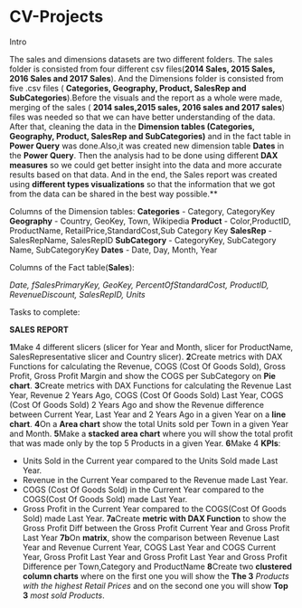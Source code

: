 # CV-Projects

Intro

The sales and dimensions datasets are two different folders. The sales folder is consisted from four different csv files(**2014 Sales, 2015 Sales, 2016 Sales and 2017 Sales**). And the Dimensions folder is consisted from five .csv files ( **Categories, Geography, Product, SalesRep and SubCategories**).Before the visuals and the report as a whole were made, merging of the sales ( **2014 sales,2015 sales, 2016 sales and 2017 sales**) files was needed so that we can have better understanding of the data. After that, cleaning  the data in the **Dimension tables (Categories, Geography, Product, SalesRep and SubCategories)** and in the fact table in **Power Query** was done.Also,it was created new dimension table **Dates** in the **Power Query**. 
Then the analysis had to be done  using different **DAX measures** so we could get better insight into the data and  more accurate results based on that data. 
And in the end, the Sales report was created using **different types visualizations** so that the information that we got from the data can be shared in the best way possible.**

Columns of the Dimension tables:
**Categories** - Category, CategoryKey
**Geography** - Country, GeoKey, Town, Wikipedia
**Product** - Color,ProductID, ProductName, RetailPrice,StandardCost,Sub Category Key
**SalesRep** - SalesRepName, SalesRepID
**SubCategory** - CategoryKey, SubCategory Name, SubCategoryKey
**Dates** - Date, Day, Month, Year

Columns of the Fact table(**Sales**):

*Date, fSalesPrimaryKey, GeoKey, PercentOfStandardCost, ProductID, RevenueDiscount, SalesRepID, Units*

Tasks to complete:

**SALES REPORT**

**1**Make 4 different slicers (slicer for Year and Month, slicer for ProductName, SalesRepresentative slicer and Country slicer).
**2**Create metrics with DAX Functions for calculating the Revenue, COGS (Cost Of Goods Sold), Gross Profit, Gross Profit Margin and show the COGS per SubCategory on **Pie chart**.
**3**Create metrics with DAX Functions for calculating the Revenue Last Year, Revenue 2 Years Ago, COGS (Cost Of Goods Sold) Last Year, COGS (Cost Of Goods Sold) 2 Years Ago and show the Revenue difference between Current Year, Last Year and 2 Years Ago in a given Year on a **line chart**.
**4**On a **Area chart** show the total Units sold per Town in a given Year and Month.
**5**Make a **stacked area chart** where you will show the total profit that was made only by the top 5 Products in a given Year.
**6**Make 4 **KPIs**: 
- Units Sold in the Current year compared to the  Units Sold made Last Year.
- Revenue in the Current Year compared to the Revenue made  Last Year.
- COGS (Cost Of Goods Sold) in the Current Year compared to the COGS(Cost Of Goods Sold) made Last Year.
- Gross Profit in the Current Year compared to the COGS(Cost Of Goods Sold) made Last Year.
**7a**Create **metric with DAX Function** to show the Gross Profit Diff between the Gross Profit Current Year and Gross Profit Last Year
**7b**On **matrix**, show the comparison between Revenue Last Year and Revenue Current Year, COGS Last Year and COGS Current Year, Gross Profit Last Year and Gross Profit Last Year and Gross Profit Difference per Town,Category and ProductName
**8**Create two **clustered column charts** where on the first one you will show the **The 3** *Products with the highest Retail Prices* and on the second one you will show **Top 3** *most sold Products*.
